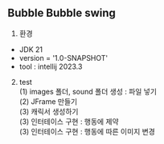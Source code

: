 <h2>Bubble Bubble swing</h2>

1. 환경

- JDK 21
- version = '1.0-SNAPSHOT'
- tool : intellij 2023.3

2. test
   <br>(1) images 폴더, sound 폴더 생성 : 파일 넣기
   <br>(2) JFrame 만들기
   <br>(3) 캐릭서 생성하기
   <br>(3) 인터테이스 구현 : 행동에 제약
   <br>(3) 인터테이스 구현 : 행동에 따른 이미지 변경